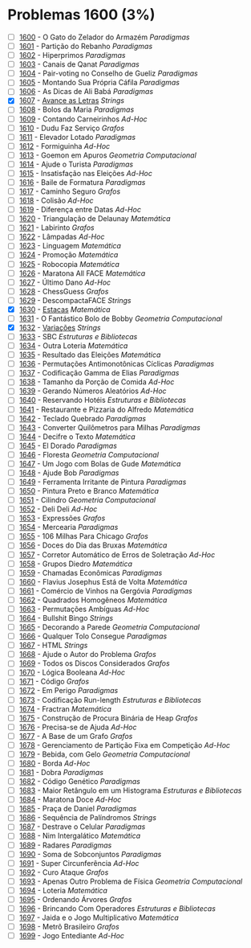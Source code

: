 # Problemas 1600 (3%)

  - [ ]  [1600](https://www.urionlinejudge.com.br/judge/pt/problems/view/1600) - O Gato do Zelador do Armazém *Paradigmas*
  - [ ]  [1601](https://www.urionlinejudge.com.br/judge/pt/problems/view/1601) - Partição do Rebanho *Paradigmas*
  - [ ]  [1602](https://www.urionlinejudge.com.br/judge/pt/problems/view/1602) - Hiperprimos *Paradigmas*
  - [ ]  [1603](https://www.urionlinejudge.com.br/judge/pt/problems/view/1603) - Canais de Qanat *Paradigmas*
  - [ ]  [1604](https://www.urionlinejudge.com.br/judge/pt/problems/view/1604) - Pair-voting no Conselho de Gueliz *Paradigmas*
  - [ ]  [1605](https://www.urionlinejudge.com.br/judge/pt/problems/view/1605) - Montando Sua Própria Cáfila *Paradigmas*
  - [ ]  [1606](https://www.urionlinejudge.com.br/judge/pt/problems/view/1606) - As Dicas de Ali Babá *Paradigmas*
  - [x]  [1607](https://www.urionlinejudge.com.br/judge/pt/problems/view/1607) - [Avance as Letras](https://github.com/potigol/uoj-potigol/blob/master/src/1600/1607.poti) *Strings*
  - [ ]  [1608](https://www.urionlinejudge.com.br/judge/pt/problems/view/1608) - Bolos da Maria *Paradigmas*
  - [ ]  [1609](https://www.urionlinejudge.com.br/judge/pt/problems/view/1609) - Contando Carneirinhos *Ad-Hoc*
  - [ ]  [1610](https://www.urionlinejudge.com.br/judge/pt/problems/view/1610) - Dudu Faz Serviço *Grafos*
  - [ ]  [1611](https://www.urionlinejudge.com.br/judge/pt/problems/view/1611) - Elevador Lotado *Paradigmas*
  - [ ]  [1612](https://www.urionlinejudge.com.br/judge/pt/problems/view/1612) - Formiguinha *Ad-Hoc*
  - [ ]  [1613](https://www.urionlinejudge.com.br/judge/pt/problems/view/1613) - Goemon em Apuros *Geometria Computacional*
  - [ ]  [1614](https://www.urionlinejudge.com.br/judge/pt/problems/view/1614) - Ajude o Turista *Paradigmas*
  - [ ]  [1615](https://www.urionlinejudge.com.br/judge/pt/problems/view/1615) - Insatisfação nas Eleições *Ad-Hoc*
  - [ ]  [1616](https://www.urionlinejudge.com.br/judge/pt/problems/view/1616) - Baile de Formatura *Paradigmas*
  - [ ]  [1617](https://www.urionlinejudge.com.br/judge/pt/problems/view/1617) - Caminho Seguro *Grafos*
  - [ ]  [1618](https://www.urionlinejudge.com.br/judge/pt/problems/view/1618) - Colisão *Ad-Hoc*
  - [ ]  [1619](https://www.urionlinejudge.com.br/judge/pt/problems/view/1619) - Diferença entre Datas *Ad-Hoc*
  - [ ]  [1620](https://www.urionlinejudge.com.br/judge/pt/problems/view/1620) - Triangulação de Delaunay *Matemática*
  - [ ]  [1621](https://www.urionlinejudge.com.br/judge/pt/problems/view/1621) - Labirinto *Grafos*
  - [ ]  [1622](https://www.urionlinejudge.com.br/judge/pt/problems/view/1622) - Lâmpadas *Ad-Hoc*
  - [ ]  [1623](https://www.urionlinejudge.com.br/judge/pt/problems/view/1623) - Linguagem *Matemática*
  - [ ]  [1624](https://www.urionlinejudge.com.br/judge/pt/problems/view/1624) - Promoção *Matemática*
  - [ ]  [1625](https://www.urionlinejudge.com.br/judge/pt/problems/view/1625) - Robocopia *Matemática*
  - [ ]  [1626](https://www.urionlinejudge.com.br/judge/pt/problems/view/1626) - Maratona All FACE *Matemática*
  - [ ]  [1627](https://www.urionlinejudge.com.br/judge/pt/problems/view/1627) - Último Dano *Ad-Hoc*
  - [ ]  [1628](https://www.urionlinejudge.com.br/judge/pt/problems/view/1628) - ChessGuess *Grafos*
  - [ ]  [1629](https://www.urionlinejudge.com.br/judge/pt/problems/view/1629) - DescompactaFACE *Strings*
  - [x]  [1630](https://www.urionlinejudge.com.br/judge/pt/problems/view/1630) - [Estacas](https://github.com/potigol/uoj-potigol/blob/master/src/1600/1630.poti) *Matemática*
  - [ ]  [1631](https://www.urionlinejudge.com.br/judge/pt/problems/view/1631) - O Fantástico Bolo de Bobby *Geometria Computacional*
  - [x]  [1632](https://www.urionlinejudge.com.br/judge/pt/problems/view/1632) - [Variações](https://github.com/potigol/uoj-potigol/blob/master/src/1600/1632.poti) *Strings*
  - [ ]  [1633](https://www.urionlinejudge.com.br/judge/pt/problems/view/1633) - SBC *Estruturas e Bibliotecas*
  - [ ]  [1634](https://www.urionlinejudge.com.br/judge/pt/problems/view/1634) - Outra Loteria *Matemática*
  - [ ]  [1635](https://www.urionlinejudge.com.br/judge/pt/problems/view/1635) - Resultado das Eleições *Matemática*
  - [ ]  [1636](https://www.urionlinejudge.com.br/judge/pt/problems/view/1636) - Permutações Antimonotônicas Cíclicas *Paradigmas*
  - [ ]  [1637](https://www.urionlinejudge.com.br/judge/pt/problems/view/1637) - Codificação Gamma de Elias *Paradigmas*
  - [ ]  [1638](https://www.urionlinejudge.com.br/judge/pt/problems/view/1638) - Tamanho da Porção de Comida *Ad-Hoc*
  - [ ]  [1639](https://www.urionlinejudge.com.br/judge/pt/problems/view/1639) - Gerando Números Aleatórios *Ad-Hoc*
  - [ ]  [1640](https://www.urionlinejudge.com.br/judge/pt/problems/view/1640) - Reservando Hotéis *Estruturas e Bibliotecas*
  - [ ]  [1641](https://www.urionlinejudge.com.br/judge/pt/problems/view/1641) - Restaurante e Pizzaria do Alfredo *Matemática*
  - [ ]  [1642](https://www.urionlinejudge.com.br/judge/pt/problems/view/1642) - Teclado Quebrado *Paradigmas*
  - [ ]  [1643](https://www.urionlinejudge.com.br/judge/pt/problems/view/1643) - Converter Quilômetros para Milhas *Paradigmas*
  - [ ]  [1644](https://www.urionlinejudge.com.br/judge/pt/problems/view/1644) - Decifre o Texto *Matemática*
  - [ ]  [1645](https://www.urionlinejudge.com.br/judge/pt/problems/view/1645) - El Dorado *Paradigmas*
  - [ ]  [1646](https://www.urionlinejudge.com.br/judge/pt/problems/view/1646) - Floresta *Geometria Computacional*
  - [ ]  [1647](https://www.urionlinejudge.com.br/judge/pt/problems/view/1647) - Um Jogo com Bolas de Gude *Matemática*
  - [ ]  [1648](https://www.urionlinejudge.com.br/judge/pt/problems/view/1648) - Ajude Bob *Paradigmas*
  - [ ]  [1649](https://www.urionlinejudge.com.br/judge/pt/problems/view/1649) - Ferramenta Irritante de Pintura *Paradigmas*
  - [ ]  [1650](https://www.urionlinejudge.com.br/judge/pt/problems/view/1650) - Pintura Preto e Branco *Matemática*
  - [ ]  [1651](https://www.urionlinejudge.com.br/judge/pt/problems/view/1651) - Cilindro *Geometria Computacional*
  - [ ]  [1652](https://www.urionlinejudge.com.br/judge/pt/problems/view/1652) - Deli Deli *Ad-Hoc*
  - [ ]  [1653](https://www.urionlinejudge.com.br/judge/pt/problems/view/1653) - Expressões *Grafos*
  - [ ]  [1654](https://www.urionlinejudge.com.br/judge/pt/problems/view/1654) - Mercearia *Paradigmas*
  - [ ]  [1655](https://www.urionlinejudge.com.br/judge/pt/problems/view/1655) - 106 Milhas Para Chicago *Grafos*
  - [ ]  [1656](https://www.urionlinejudge.com.br/judge/pt/problems/view/1656) - Doces do Dia das Bruxas *Matemática*
  - [ ]  [1657](https://www.urionlinejudge.com.br/judge/pt/problems/view/1657) - Corretor Automático de Erros de Soletração *Ad-Hoc*
  - [ ]  [1658](https://www.urionlinejudge.com.br/judge/pt/problems/view/1658) - Grupos Diedro *Matemática*
  - [ ]  [1659](https://www.urionlinejudge.com.br/judge/pt/problems/view/1659) - Chamadas Econômicas *Paradigmas*
  - [ ]  [1660](https://www.urionlinejudge.com.br/judge/pt/problems/view/1660) - Flavius Josephus Está de Volta *Matemática*
  - [ ]  [1661](https://www.urionlinejudge.com.br/judge/pt/problems/view/1661) - Comércio de Vinhos na Gergóvia *Paradigmas*
  - [ ]  [1662](https://www.urionlinejudge.com.br/judge/pt/problems/view/1662) - Quadrados Homogêneos *Matemática*
  - [ ]  [1663](https://www.urionlinejudge.com.br/judge/pt/problems/view/1663) - Permutações Ambíguas *Ad-Hoc*
  - [ ]  [1664](https://www.urionlinejudge.com.br/judge/pt/problems/view/1664) - Bullshit Bingo *Strings*
  - [ ]  [1665](https://www.urionlinejudge.com.br/judge/pt/problems/view/1665) - Decorando a Parede *Geometria Computacional*
  - [ ]  [1666](https://www.urionlinejudge.com.br/judge/pt/problems/view/1666) - Qualquer Tolo Consegue *Paradigmas*
  - [ ]  [1667](https://www.urionlinejudge.com.br/judge/pt/problems/view/1667) - HTML *Strings*
  - [ ]  [1668](https://www.urionlinejudge.com.br/judge/pt/problems/view/1668) - Ajude o Autor do Problema *Grafos*
  - [ ]  [1669](https://www.urionlinejudge.com.br/judge/pt/problems/view/1669) - Todos os Discos Considerados *Grafos*
  - [ ]  [1670](https://www.urionlinejudge.com.br/judge/pt/problems/view/1670) - Lógica Booleana *Ad-Hoc*
  - [ ]  [1671](https://www.urionlinejudge.com.br/judge/pt/problems/view/1671) - Código *Grafos*
  - [ ]  [1672](https://www.urionlinejudge.com.br/judge/pt/problems/view/1672) - Em Perigo *Paradigmas*
  - [ ]  [1673](https://www.urionlinejudge.com.br/judge/pt/problems/view/1673) - Codificação Run-length *Estruturas e Bibliotecas*
  - [ ]  [1674](https://www.urionlinejudge.com.br/judge/pt/problems/view/1674) - Fractran *Matemática*
  - [ ]  [1675](https://www.urionlinejudge.com.br/judge/pt/problems/view/1675) - Construção de Procura Binária de Heap *Grafos*
  - [ ]  [1676](https://www.urionlinejudge.com.br/judge/pt/problems/view/1676) - Precisa-se de Ajuda *Ad-Hoc*
  - [ ]  [1677](https://www.urionlinejudge.com.br/judge/pt/problems/view/1677) - A Base de um Grafo *Grafos*
  - [ ]  [1678](https://www.urionlinejudge.com.br/judge/pt/problems/view/1678) - Gerenciamento de Partição Fixa em Competição *Ad-Hoc*
  - [ ]  [1679](https://www.urionlinejudge.com.br/judge/pt/problems/view/1679) - Bebida, com Gelo *Geometria Computacional*
  - [ ]  [1680](https://www.urionlinejudge.com.br/judge/pt/problems/view/1680) - Borda *Ad-Hoc*
  - [ ]  [1681](https://www.urionlinejudge.com.br/judge/pt/problems/view/1681) - Dobra *Paradigmas*
  - [ ]  [1682](https://www.urionlinejudge.com.br/judge/pt/problems/view/1682) - Código Genético *Paradigmas*
  - [ ]  [1683](https://www.urionlinejudge.com.br/judge/pt/problems/view/1683) - Maior Retângulo em um Histograma *Estruturas e Bibliotecas*
  - [ ]  [1684](https://www.urionlinejudge.com.br/judge/pt/problems/view/1684) - Maratona Doce *Ad-Hoc*
  - [ ]  [1685](https://www.urionlinejudge.com.br/judge/pt/problems/view/1685) - Praça de Daniel *Paradigmas*
  - [ ]  [1686](https://www.urionlinejudge.com.br/judge/pt/problems/view/1686) - Sequência de Palíndromos *Strings*
  - [ ]  [1687](https://www.urionlinejudge.com.br/judge/pt/problems/view/1687) - Destrave o Celular *Paradigmas*
  - [ ]  [1688](https://www.urionlinejudge.com.br/judge/pt/problems/view/1688) - Nim Intergalático *Matemática*
  - [ ]  [1689](https://www.urionlinejudge.com.br/judge/pt/problems/view/1689) - Radares *Paradigmas*
  - [ ]  [1690](https://www.urionlinejudge.com.br/judge/pt/problems/view/1690) - Soma de Sobconjuntos *Paradigmas*
  - [ ]  [1691](https://www.urionlinejudge.com.br/judge/pt/problems/view/1691) - Super Circunferência *Ad-Hoc*
  - [ ]  [1692](https://www.urionlinejudge.com.br/judge/pt/problems/view/1692) - Curo Ataque *Grafos*
  - [ ]  [1693](https://www.urionlinejudge.com.br/judge/pt/problems/view/1693) - Apenas Outro Problema de Física *Geometria Computacional*
  - [ ]  [1694](https://www.urionlinejudge.com.br/judge/pt/problems/view/1694) - Loteria *Matemática*
  - [ ]  [1695](https://www.urionlinejudge.com.br/judge/pt/problems/view/1695) - Ordenando Árvores *Grafos*
  - [ ]  [1696](https://www.urionlinejudge.com.br/judge/pt/problems/view/1696) - Brincando Com Operadores *Estruturas e Bibliotecas*
  - [ ]  [1697](https://www.urionlinejudge.com.br/judge/pt/problems/view/1697) - Jaida e o Jogo Multiplicativo *Matemática*
  - [ ]  [1698](https://www.urionlinejudge.com.br/judge/pt/problems/view/1698) - Metrô Brasileiro *Grafos*
  - [ ]  [1699](https://www.urionlinejudge.com.br/judge/pt/problems/view/1699) - Jogo Entediante *Ad-Hoc*